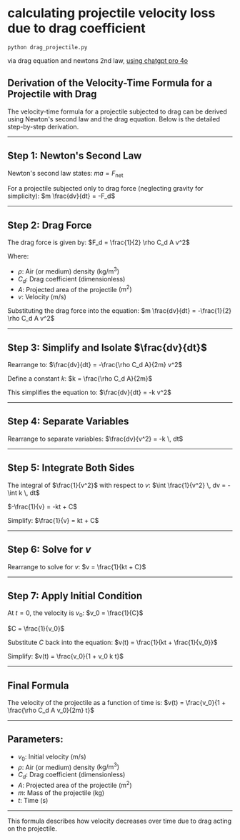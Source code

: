 # calculating projectile velocity loss due to drag coefficient

`python drag_projectile.py`

via drag equation and newtons 2nd law, [using chatgpt pro 4o](https://chatgpt.com/share/e/678fc590-1c20-800d-8d57-4f64b2d7dad6)

## Derivation of the Velocity-Time Formula for a Projectile with Drag

The velocity-time formula for a projectile subjected to drag can be derived using Newton's second law and the drag equation. Below is the detailed step-by-step derivation.

---

## Step 1: Newton's Second Law
Newton's second law states:
$m a = F_{\text{net}}$

For a projectile subjected only to drag force (neglecting gravity for simplicity):
$m \frac{dv}{dt} = -F_d$

---

## Step 2: Drag Force
The drag force is given by:
$F_d = \frac{1}{2} \rho C_d A v^2$

Where:
- $\rho$: Air (or medium) density $(\text{kg/m}^3)$
- $C_d$: Drag coefficient (dimensionless)
- $A$: Projected area of the projectile $(\text{m}^2)$
- $v$: Velocity $(\text{m/s})$

Substituting the drag force into the equation:
$m \frac{dv}{dt} = -\frac{1}{2} \rho C_d A v^2$

---

## Step 3: Simplify and Isolate $\frac{dv}{dt}$
Rearrange to:
$\frac{dv}{dt} = -\frac{\rho C_d A}{2m} v^2$

Define a constant $k$:
$k = \frac{\rho C_d A}{2m}$

This simplifies the equation to:
$\frac{dv}{dt} = -k v^2$

---

## Step 4: Separate Variables
Rearrange to separate variables:
$\frac{dv}{v^2} = -k \, dt$

---

## Step 5: Integrate Both Sides
The integral of $\frac{1}{v^2}$ with respect to $v$:
$\int \frac{1}{v^2} \, dv = -\int k \, dt$

$-\frac{1}{v} = -kt + C$

Simplify:
$\frac{1}{v} = kt + C$

---

## Step 6: Solve for $v$
Rearrange to solve for $v$:
$v = \frac{1}{kt + C}$

---

## Step 7: Apply Initial Condition
At $t = 0$, the velocity is $v_0$:
$v_0 = \frac{1}{C}$

$C = \frac{1}{v_0}$

Substitute $C$ back into the equation:
$v(t) = \frac{1}{kt + \frac{1}{v_0}}$

Simplify:
$v(t) = \frac{v_0}{1 + v_0 k t}$

---

## Final Formula
The velocity of the projectile as a function of time is:
$v(t) = \frac{v_0}{1 + \frac{\rho C_d A v_0}{2m} t}$

---

## Parameters:
- $v_0$: Initial velocity $(\text{m/s})$
- $\rho$: Air (or medium) density $(\text{kg/m}^3)$
- $C_d$: Drag coefficient (dimensionless)
- $A$: Projected area of the projectile $(\text{m}^2)$
- $m$: Mass of the projectile $(\text{kg})$
- $t$: Time $(\text{s})$

---

This formula describes how velocity decreases over time due to drag acting on the projectile.